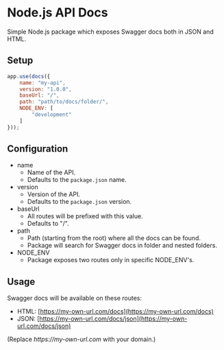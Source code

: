 # Node.js API Docs #

Simple Node.js package which exposes Swagger docs both in JSON and HTML.

## Setup ##

```js
app.use(docs({
    name: "my-api",
    version: "1.0.0",
    baseUrl: "/",
    path: "path/to/docs/folder/",
    NODE_ENV: [
        "development"
    ]
}));
```

## Configuration ##

* name
    * Name of the API.
    * Defaults to the `package.json` name.
* version
    * Version of the API.
    * Defaults to the `package.json` version.
* baseUrl
    * All routes will be prefixed with this value.
    * Defaults to "/".
* path
    * Path (starting from the root) where all the docs can be found.
    * Package will search for Swagger docs in folder and nested folders.
* NODE_ENV
    * Package exposes two routes only in specific NODE_ENV's.

## Usage ##

Swagger docs will be available on these routes:
* HTML: [https://my-own-url.com/docs](https://my-own-url.com/docs)
* JSON: [https://my-own-url.com/docs/json](https://my-own-url.com/docs/json)

(Replace _https://my-own-url.com_ with your domain.)
